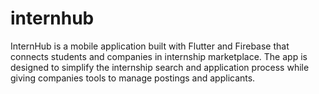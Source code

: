 # internhub
InternHub is a mobile application built with Flutter and Firebase that connects students and companies in internship marketplace. The app is designed to simplify the internship search and application process while giving companies tools to manage postings and applicants.
